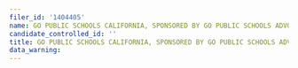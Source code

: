 ```yaml
---
filer_id: '1404405'
name: GO PUBLIC SCHOOLS CALIFORNIA, SPONSORED BY GO PUBLIC SCHOOLS ADVOCATE
candidate_controlled_id: ''
title: GO PUBLIC SCHOOLS CALIFORNIA, SPONSORED BY GO PUBLIC SCHOOLS ADVOCATE
data_warning: 
---
```


